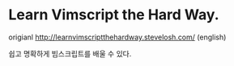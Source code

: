 # Learn Vimscript the Hard Way.


origianl http://learnvimscriptthehardway.stevelosh.com/ (english)

쉽고 명확하게 빔스크립트를 배울 수 있다.
